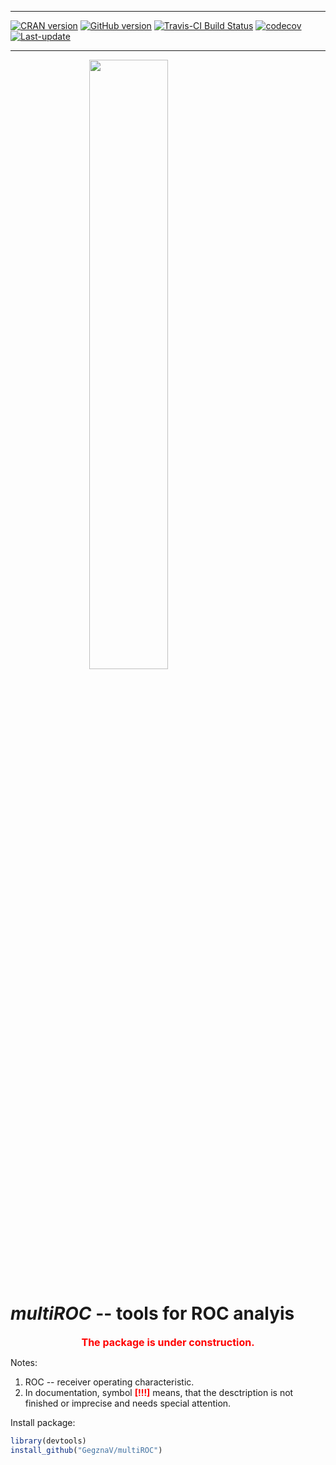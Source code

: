 
<!-- README.md is generated from README.Rmd. Please edit that file -->

------------------------------------------------------------------------

[![CRAN version](https://www.r-pkg.org/badges/version/multiROC)](https://cran.rstudio.com/web/packages/multiROC/index.html) [![GitHub version](https://img.shields.io/badge/GitHub-v0.0.4.2000-brightgreen.svg)](https://github.com/GegznaV/multiROC) [![Travis-CI Build Status](https://travis-ci.org/GegznaV/multiROC.png?branch=master)](https://travis-ci.org/GegznaV/multiROC) [![codecov](https://codecov.io/gh/GegznaV/multiROC/branch/master/graph/badge.svg)](https://codecov.io/gh/GegznaV/multiROC) [![Last-update](https://img.shields.io/badge/last%20update-2017--08--04-yellowgreen.svg)](/commits/master)

------------------------------------------------------------------------

<img src="https://raw.githubusercontent.com/GegznaV/multiROC/master/docs/logo.png" width="50%" height="50%" style="display: block; margin: auto;" /> <!-- "https://raw.githubusercontent.com/GegznaV/multiROC/master/docs/logo.png" -->

***multiROC*** -- tools for ROC analyis
=======================================

<p align="center">
<font color="red" size="3" family="sans"> <b>The package is under construction.</b></font>
</p>
<!-- *MultiROC* workflow for spectroscopic data analysis. -->
Notes:

1.  ROC -- receiver operating characteristic.
2.  In documentation, symbol <b><font color="red">\[!!!\]</font></b> means, that the desctription is not finished or imprecise and needs special attention.

Install package:

``` r
library(devtools)
install_github("GegznaV/multiROC")
```

<!-- * * * -->
<!-- <p align="right"> </p>     -->
